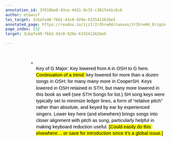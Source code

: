 ```yaml
---
annotation_id: 3f618be0-43ce-4421-9c35-c381fe41c6c6
author: etowsif
tei_target: 3cbafe40-fbb2-43c0-929e-615541162be5
annotated_page: https://readux.io/iiif/2r3hrw04/canvas/2r3hrw04_Origin-1911-a-0133.tif
page_index: 132
target: 3cbafe40-fbb2-43c0-929e-615541162be5

---
```

<p>&nbsp;</p>
<ul style="margin-top: 0; margin-bottom: 0; padding-inline-start: 48px;">
<li dir="ltr" style="list-style-type: circle; font-size: 11pt; font-family: Arial; color: #000000; background-color: transparent; font-weight: 400; font-style: normal; font-variant: normal; text-decoration: none; vertical-align: baseline; white-space: pre; margin-left: 36pt;" aria-level="2">
<p dir="ltr" style="line-height: 1.38; margin-top: 0pt; margin-bottom: 0pt;" role="presentation"><span style="font-size: 11pt; font-family: Arial; color: #000000; background-color: transparent; font-weight: 400; font-style: normal; font-variant: normal; text-decoration: none; vertical-align: baseline; white-space: pre-wrap;">Key of G Major: Key lowered from A in OSH to G here. </span><span style="font-size: 11pt; font-family: Arial; color: #000000; background-color: #ffff00; font-weight: 400; font-style: normal; font-variant: normal; text-decoration: none; vertical-align: baseline; white-space: pre-wrap;">Continuation of a trend: </span><span style="font-size: 11pt; font-family: Arial; color: #000000; background-color: transparent; font-weight: 400; font-style: normal; font-variant: normal; text-decoration: none; vertical-align: baseline; white-space: pre-wrap;">key lowered for more than a dozen songs in OSH; for many many more in CooperSH. Keys lowered in OSH retained in STH, but many more lowered in this book as well (see STH Songs for list.) SH song keys were typically set to minimize ledger lines, a form of &ldquo;relative pitch&rdquo; rather than absolute, and keyed by ear by experienced singers. Lower key here (and elsewhere) brings songs into closer alignment with pitch as sung, particularly helpful in making keyboard reduction useful. </span><span style="font-size: 11pt; font-family: Arial; color: #000000; background-color: #ffff00; font-weight: 400; font-style: normal; font-variant: normal; text-decoration: none; vertical-align: baseline; white-space: pre-wrap;">[Could easily do this elsewhere&hellip; or save for introduction since it&rsquo;s a global issue.]</span></p>
</li>
</ul>
